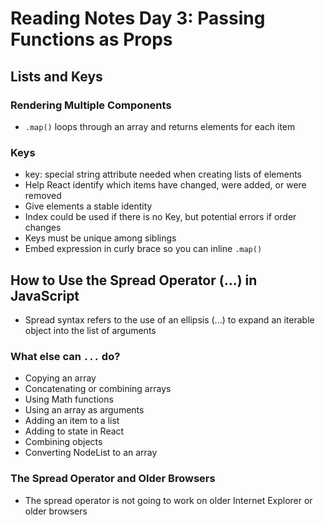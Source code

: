# Reading Notes Day 3: Passing Functions as Props
## Lists and Keys
### Rendering Multiple Components
* `.map()` loops through an array and returns elements for each item
### Keys
* key: special string attribute needed when creating lists of elements
* Help React identify which items have changed, were added, or were removed
* Give elements a stable identity
* Index could be used if there is no Key, but potential errors if order changes
* Keys must be unique among siblings
* Embed expression in curly brace so you can inline `.map()`

## How to Use the Spread Operator (...) in JavaScript
* Spread syntax refers to the use of an ellipsis (...) to expand an iterable object into the list of arguments
### What else can `...` do?
* Copying an array
* Concatenating or combining arrays
* Using Math functions
* Using an array as arguments
* Adding an item to a list
* Adding to state in React
* Combining objects
* Converting NodeList to an array

### The Spread Operator and Older Browsers
* The spread operator is not going to work on older Internet Explorer or older browsers

